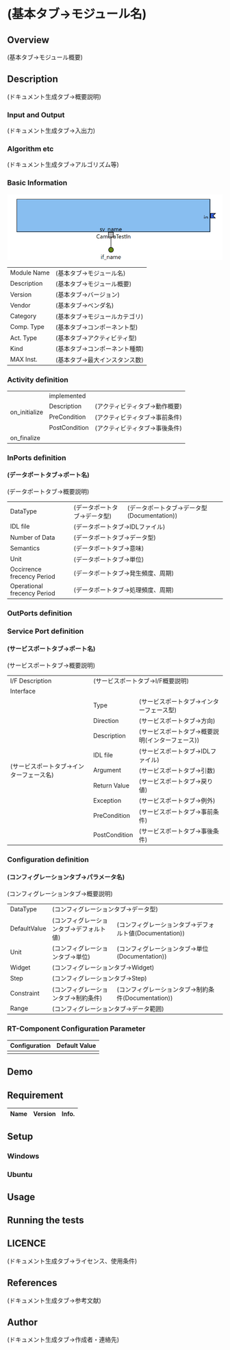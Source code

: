 # (基本タブ->モジュール名)


## Overview

(基本タブ->モジュール概要)

## Description

(ドキュメント生成タブ->概要説明)

### Input and Output

(ドキュメント生成タブ->入出力)

### Algorithm etc

(ドキュメント生成タブ->アルゴリズム等)

### Basic Information

![](Sample.png "Title")

<!-- ここにRTCの画像を表示-->
<!-- Build Viewの画像をRTC Builderで出力する。画像ファイル名を上記のように入力-->

|  |  |
----|---- 
| Module Name | (基本タブ->モジュール名) |
| Description | (基本タブ->モジュール概要) |
| Version | (基本タブ->バージョン) |
| Vendor | (基本タブ->ベンダ名) |
| Category | (基本タブ->モジュールカテゴリ) |
| Comp. Type | (基本タブ->コンポーネント型) |
| Act. Type | (基本タブ->アクティビティ型) |
| Kind | (基本タブ->コンポーネント種類) |
| MAX Inst. | (基本タブ->最大インスタンス数) |

### Activity definition

<!-- アクティビティ一覧を表にする -->
<table>
  <!-- 有効にしたアクティビティと、無効のアクティビティで記述内容が違う-->
  <!-- 以下は有効にしたアクティビティの例。implementedと記述して説明を記述する。 -->
  <tr>
    <td rowspan="4">on_initialize</td>
    <td colspan="2">implemented</td>
    <tr>
      <td>Description</td>
      <td>(アクティビティタブ->動作概要)</td>
    </tr>
    <tr>
      <td>PreCondition</td>
      <td>(アクティビティタブ->事前条件)</td>
    </tr>
    <tr>
      <td>PostCondition</td>
      <td>(アクティビティタブ->事後条件)</td>
    </tr>
  </tr>
  <!-- 以下は無効のアクティビティの例。何も記述しない。 -->
  <tr>
    <td>on_finalize</td>
    <td colspan="2"></td>
  </tr>
</table>

### InPorts definition

#### (データポートタブ->ポート名)

(データポートタブ->概要説明)

<!-- InPortの一覧を表で記述する -->

<table>
  <tr>
    <td>DataType</td>
    <td>(データポートタブ->データ型)</td>
    <td>(データポートタブ->データ型(Documentation))</td>
  </tr>
  <!-- IDLファイルはファイル名のみを記述し途中のパスは省略する。 -->
  <tr>
    <td>IDL file</td>
    <td colspan="2">(データポートタブ->IDLファイル)</td>
  </tr>
  <tr>
    <td>Number of Data</td>
    <td colspan="2">(データポートタブ->データ型)</td>
  </tr>
  <!-- 「意味」の項目には何を書けばいいのかよく分からない -->
  <tr>
    <td>Semantics</td>
    <td colspan="2">(データポートタブ->意味)</td>
  </tr>
  <tr>
    <td>Unit</td>
    <td colspan="2">(データポートタブ->単位)</td>
  </tr>
  <tr>
    <td>Occirrence frecency Period</td>
    <td colspan="2">(データポートタブ->発生頻度、周期)</td>
  </tr>
  <tr>
    <td>Operational frecency Period</td>
    <td colspan="2">(データポートタブ->処理頻度、周期)</td>
  </tr>
</table>

### OutPorts definition

<!-- OutPortの一覧を表で記述する -->
<!-- InPortと同じのため省略 -->

### Service Port definition

<!-- ServicePortの一覧を表で記述する -->
#### (サービスポートタブ->ポート名)

(サービスポートタブ->概要説明)

<table>
  <tr>
    <td>I/F Description</td>
    <td colspan="2">(サービスポートタブ->I/F概要説明)</td>
  </tr>
  <tr>
    <td colspan="3">Interface</td>
  </tr>
  <tr>
    <td rowspan="9">(サービスポートタブ->インターフェース名)</td>
    <td>Type</td>
    <td>(サービスポートタブ->インターフェース型)</td>
    <tr>
      <td>Direction</td>
      <td>(サービスポートタブ->方向)</td>
    </tr>
    <tr>
      <td>Description</td>
      <td>(サービスポートタブ->概要説明(インターフェース))</td>
    </tr>
    <!-- IDLファイルはファイル名のみを記述し途中のパスは省略する。 -->
    <tr>
      <td>IDL file</td>
      <td>(サービスポートタブ->IDLファイル)</td>
    </tr>
    <!-- 「引数」、「戻り値」、「例外」、「事前条件」、「事後条件」をどう書くのかよく分からない -->
    <tr>
      <td>Argument</td>
      <td>(サービスポートタブ->引数)</td>
    </tr>
    <tr>
      <td>Return Value</td>
      <td>(サービスポートタブ->戻り値)</td>
    </tr>
    <tr>
      <td>Exception</td>
      <td>(サービスポートタブ->例外)</td>
    </tr>
    <tr>
      <td>PreCondition</td>
      <td>(サービスポートタブ->事前条件)</td>
    </tr>
    <tr>
      <td>PostCondition</td>
      <td>(サービスポートタブ->事後条件)</td>
    </tr>
  </tr>
</table>

### Configuration definition

#### (コンフィグレーションタブ->パラメータ名)

(コンフィグレーションタブ->概要説明)


<table>
  <tr>
    <td>DataType</td>
    <td colspan="2">(コンフィグレーションタブ->データ型)</td>
  </tr>
  <tr>
    <td>DefaultValue</td>
    <td>(コンフィグレーションタブ->デフォルト値)</td>
    <td>(コンフィグレーションタブ->デフォルト値(Documentation))</td>
  </tr>
  <tr>
    <td>Unit</td>
    <td>(コンフィグレーションタブ->単位)</td>
    <td>(コンフィグレーションタブ->単位(Documentation))</td>
  </tr>
  <tr>
    <td>Widget</td>
    <td colspan="2">(コンフィグレーションタブ->Widget)</td>
  </tr>
  <tr>
    <td>Step</td>
    <td colspan="2">(コンフィグレーションタブ->Step)</td>
  </tr>
  <tr>
    <td>Constraint</td>
    <td>(コンフィグレーションタブ->制約条件)</td>
    <td>(コンフィグレーションタブ->制約条件(Documentation))</td>
  </tr>
  
  <!-- 「データ範囲」に何を書くのかよく分からない -->
  
  <tr>
    <td>Range</td>
    <td colspan="2">(コンフィグレーションタブ->データ範囲)</td>
  </tr>
</table>

### RT-Component Configuration Parameter

<!-- (コンフィギュレーションタブ->RT-Component Configuration Parameter)の内容を表に記述 -->

| Configuration | Default Value |
----|---- 
| |  |


## Demo
<!-- 動作例の説明、デモの動画のURL等をユーザーが自分で記述する。 -->

## Requirement
<!-- 依存ライブラリを記述する。 -->

<!-- (言語・環境タブ->ライブラリ情報)の内容を表に出力 -->


| Name | Version | Info. |
----|----|---- 

## Setup
<!-- インストール手順を記述する。 -->
<!-- 現状のCMake、Visual Studio(もしくはmake)を直接実行する方法ではなく、PyPi、Conan、vcpkg、Maven、LuaRocks等のパッケージマネージャへの対応を考える。
RTC Builderでパッケージマネージャ登録に必要なファイルを生成する。
- C++：Conan(conanfile.txt、conanfile.py)
- Python：pypi(setup.py、MANIFEST.in、requirements.txt)
- Java：Maven(pom.xml)
- Lua：LuaRocks(.rockspec)
-->


### Windows

### Ubuntu

## Usage
<!-- 使用方法を記述する。 -->

## Running the tests
<!-- テストの実行方法を記述する。 -->

## LICENCE

(ドキュメント生成タブ->ライセンス、使用条件)


## References

(ドキュメント生成タブ->参考文献)


## Author

(ドキュメント生成タブ->作成者・連絡先)

